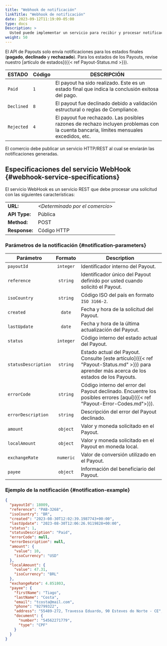 ```yaml
---
title: "Webhook de notificación"
linkTitle: "Webhook de notificación"
date: 2023-09-12T11:19:09-05:00
type: docs
Description: >
  Usted puede implementar un servicio para recibir y procesar notificaciones relacionadas con los estados finales del Payout desde Bamboo Payment systems.
weight: 50
---
```


El API de Payouts solo envía notificaciones para los estados finales (**pagado**, **declinado** y **rechazado**). Para los estados de los Payouts, revise nuestro [artículo de estados]({{< ref Payout-Status.md >}}).

| ESTADO    | Código | DESCRIPCIÓN |
|-----------|--------|-------------|
| `Paid`    | `1`      | El payout ha sido realizado. Este es un estado final que indica la conclusión exitosa del pago. |
| `Declined` | `8`      | El payout fue declinado debido a validación estructural o reglas de Compliance. |
| `Rejected` | `4`      | El payout fue rechazado. Las posibles razones de rechazo incluyen problemas con la cuenta bancaria, límites mensuales excedidos, etc.

El comercio debe publicar un servicio HTTP/REST al cual se enviarán las notificaciones generadas.

## Especificaciones del servicio WebHook {#webhook-service-specifications}
El servicio WebHook es un servicio REST que debe procesar una solicitud con las siguientes características:

<div id="shortTable"></div>

|        |          | 
|:-------|:---------|
|**URL:** | *\<Determinado por el comercio>* |
|**API Type:** | Pública |
|**Method:** | POST |
|**Response:** | Código HTTP |

### Parámetros de la notificación {#notification-parameters}

| Parámetro | Formato | Description |
|---|:-:|---|
| `payoutId` | `integer` | Identificador interno del Payout. |
| `reference` | `string` | Identificador único del Payout definido por usted cuando solicitó el Payout. |
| `isoCountry` | `string` | Código ISO del país en formato `ISO 3166-2`. |
| `created` | `date` | Fecha y hora de la solicitud del Payout. |
| `lastUpdate` | `date` | Fecha y hora de la última actualización del Payout. |
| `status` | `integer` | Código interno del estado actual del Payout. |
| `statusDescription` | `string` | Estado actual del Payout. Consulte [este artículo]({{< ref "Payout-Status.md" >}}) para aprender más acerca de los estados de los Payouts. |
| `errorCode` | `string` | Código interno del error del Payout declinado. Encuentre los posibles errores [aquí]({{< ref "Payout-Error-Codes.md">}}). |
| `errorDescription` | `string` | Descripción del error del Payout declinado. |
| `amount` | `object` | Valor y moneda solicitado en el Payout. |
| `localAmount` | `object` | Valor y moneda solicitado en el Payout en moneda local. |
| `exchangeRate` | `numeric` | Valor de conversión utilizado en el Payout. |
| `payee` | `object` | Información del beneficiario del Payout.  |



### Ejemplo de la notificación {#notification-example}
```json
{
  "payoutId": 18009,
  "reference": "PAB-3268",
  "isoCountry": "BR",
  "created": "2023-08-30T12:02:39.1987743+00:00",
  "lastUpdate": "2023-08-30T12:06:26.9119828+00:00",
  "status": 1,
  "statusDescription": "Paid",
  "errorCode": null,
  "errorDescription": null,
  "amount": {
    "value": 10,
    "isoCurrency": "USD"
  },
  "localAmount": {
    "value": 47.31,
    "isoCurrency": "BRL"
  },
  "exchangeRate": 4.851803,
  "payee": {
    "firstName": "Tiago",
    "lastName": "Costa",
    "email": "tcosta@mail.com",
    "phone": "92799322",
    "address": "55489-272, Travessa Eduardo, 90 Esteves do Norte - CE",
    "document": {
      "number": "54562271779",
      "type": "CPF"
    }
  }
}
```